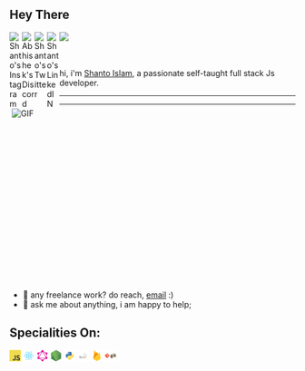<h2 >Hey There</h2> 
<a href="https://www.instagram.com//">
  <img align="left" alt="Shanto's Instagram" width="22px" src="https://raw.githubusercontent.com/hussainweb/hussainweb/main/icons/instagram.png" />
</a>
<a href="https://discord.gg/">
  <img align="left" alt="Abhishek's Discord" width="22px" src="https://raw.githubusercontent.com/peterthehan/peterthehan/master/assets/discord.svg" />
</a>
<a href="https://twitter.com/">
  <img align="left" alt="Shanto's Twitter" width="22px" src="https://raw.githubusercontent.com/peterthehan/peterthehan/master/assets/twitter.svg" />
</a>
<a href="https://www.linkedin.com/in//">
  <img align="left" alt="Shanto's LinkedIN" width="22px" src="https://raw.githubusercontent.com/peterthehan/peterthehan/master/assets/linkedin.svg" />
</a>

![](https://page-views.glitch.me/badge?page_id=shantoislam6.visitor-badge)

<br />

hi, i'm [Shanto Islam](), a passionate self-taught full stack Js developer. 
<hr>

  <img align="right" alt="GIF" src="https://raw.githubusercontent.com/shantoislam6/shantoislam6/main/code.gif?raw=true" width="500" height="320" />
<hr>
<h2></h2>

- 💼 any freelance work? do reach, [email](mailto:ishanto412@gmail.com) :)
- 💬 ask me about anything, i am happy to help;

<h2></h2>
<h2>Specialities On:  </h2>  

<code><img height="20" src="https://raw.githubusercontent.com/github/explore/80688e429a7d4ef2fca1e82350fe8e3517d3494d/topics/javascript/javascript.png"></code>
<code><img height="20" src="https://raw.githubusercontent.com/github/explore/80688e429a7d4ef2fca1e82350fe8e3517d3494d/topics/react/react.png"></code>
<code><img height="20" src="https://raw.githubusercontent.com/github/explore/5c058a388828bb5fde0bcafd4bc867b5bb3f26f3/topics/graphql/graphql.png"></code>
<code><img height="20" src="https://raw.githubusercontent.com/github/explore/80688e429a7d4ef2fca1e82350fe8e3517d3494d/topics/nodejs/nodejs.png"></code>
<code><img height="20" src="https://raw.githubusercontent.com/github/explore/80688e429a7d4ef2fca1e82350fe8e3517d3494d/topics/python/python.png"></code>
<code><img height="20" src="https://raw.githubusercontent.com/github/explore/80688e429a7d4ef2fca1e82350fe8e3517d3494d/topics/mysql/mysql.png"></code>
<code><img height="20" src="https://raw.githubusercontent.com/github/explore/80688e429a7d4ef2fca1e82350fe8e3517d3494d/topics/firebase/firebase.png"></code>
<code><img height="20" src="https://raw.githubusercontent.com/github/explore/80688e429a7d4ef2fca1e82350fe8e3517d3494d/topics/git/git.png"></code>

<h2></h2>
